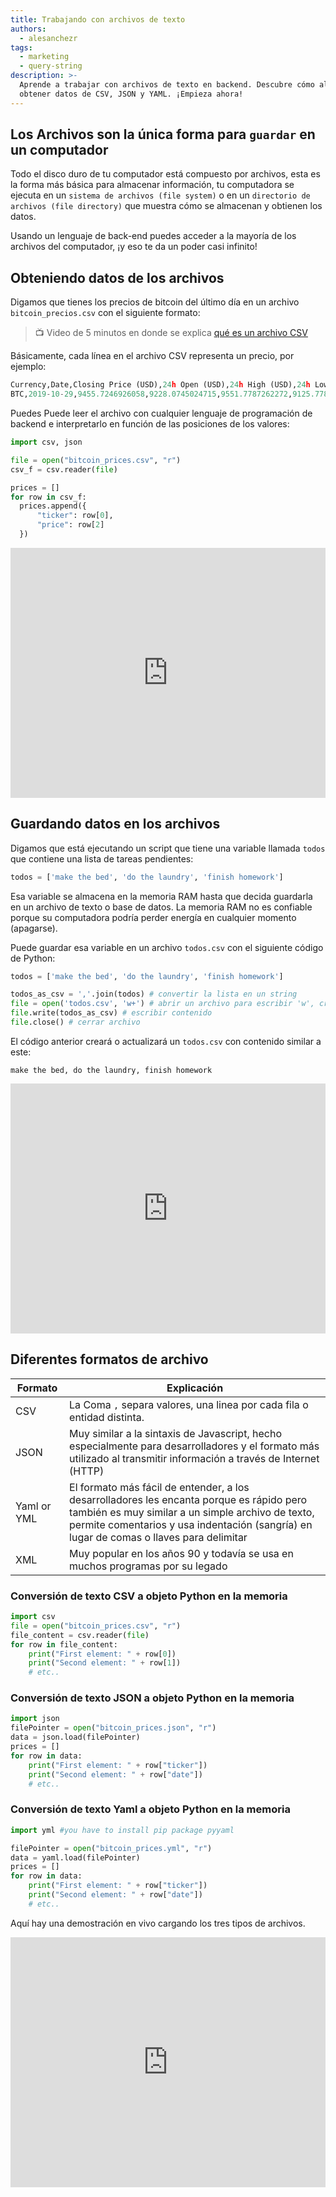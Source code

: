 ```yaml
---
title: Trabajando con archivos de texto
authors:
  - alesanchezr
tags:
  - marketing
  - query-string
description: >-
  Aprende a trabajar con archivos de texto en backend. Descubre cómo almacenar y
  obtener datos de CSV, JSON y YAML. ¡Empieza ahora!
---
```

## Los Archivos son la única forma para `guardar` en un computador

Todo el disco duro de tu computador está compuesto por archivos, esta es la forma más básica para almacenar información, tu computadora se ejecuta en un `sistema de archivos (file system)` o en un `directorio de archivos (file directory)` que muestra cómo se almacenan y obtienen los datos.

Usando un lenguaje de back-end puedes acceder a la mayoría de los archivos del computador, ¡y eso te da un poder casi infinito!

## Obteniendo datos de los archivos

Digamos que tienes los precios de bitcoin del último día en un archivo `bitcoin_precios.csv` con el siguiente formato:

<before-after width="400px"
    before="https://github.com/breatheco-de/content/blob/master/src/assets/images/97f74cd8-acdd-4ce9-aa26-bfd494e9b550bitcoin_price_csv.png?raw=true" 
    after="https://github.com/breatheco-de/content/blob/master/src/assets/images/709ff7ce-f7f6-4b16-a172-521fe1787733bitcoing_prices_table.png?raw=true" 
/>

> :tv: Video de 5 minutos en donde se explica [qué es un archivo CSV](https://www.youtube.com/watch?v=_blfh7uR05A)

Básicamente, cada línea en el archivo CSV representa un precio, por ejemplo:

```python
Currency,Date,Closing Price (USD),24h Open (USD),24h High (USD),24h Low (USD)
BTC,2019-10-29,9455.7246926058,9228.0745024715,9551.7787262272,9125.7784571584
```

Puedes Puede leer el archivo con cualquier lenguaje de programación de backend e interpretarlo en función de las posiciones de los valores:

```python
import csv, json

file = open("bitcoin_prices.csv", "r") 
csv_f = csv.reader(file)

prices = []
for row in csv_f:
  prices.append({
	  "ticker": row[0],
	  "price": row[2]
  })
```

<iframe height="400px" width="100%" src="https://repl.it/@4GeeksAcademy/Read-bitcoin-prices-python-file?lite=true" scrolling="no" frameborder="no" allowtransparency="true" allowfullscreen="true" sandbox="allow-forms allow-pointer-lock allow-popups allow-same-origin allow-scripts allow-modals"></iframe>


## Guardando datos en los archivos

Digamos que está ejecutando un script que tiene una variable llamada `todos` que contiene una lista de tareas pendientes:

```python
todos = ['make the bed', 'do the laundry', 'finish homework']
```

Esa variable se almacena en la memoria RAM hasta que decida guardarla en un archivo de texto o base de datos. La memoria RAM no es confiable porque su computadora podría perder energía en cualquier momento (apagarse).

Puede guardar esa variable en un archivo `todos.csv` con el siguiente código de Python:

```python
todos = ['make the bed', 'do the laundry', 'finish homework']

todos_as_csv = ','.join(todos) # convertir la lista en un string
file = open('todos.csv', 'w+') # abrir un archivo para escribir 'w', crearlo si no existe
file.write(todos_as_csv) # escribir contenido
file.close() # cerrar archivo
```

El código anterior creará o actualizará un `todos.csv` con contenido similar a este:

```csv
make the bed, do the laundry, finish homework
```

<iframe height="400px" width="100%" src="https://repl.it/@4GeeksAcademy/Writing-into-files-with-python?lite=true" scrolling="no" frameborder="no" allowtransparency="true" allowfullscreen="true" sandbox="allow-forms allow-pointer-lock allow-popups allow-same-origin allow-scripts allow-modals"></iframe>

## Diferentes formatos de archivo

| Formato        | Explicación |
| ------        | ----------- |
| CSV           | La Coma `,` separa valores, una linea por cada fila o entidad distinta. |
| JSON          | Muy similar a la sintaxis de Javascript, hecho especialmente para desarrolladores y el formato más utilizado al transmitir información a través de Internet (HTTP) |
| Yaml or YML   | El formato más fácil de entender, a los desarrolladores les encanta porque es rápido pero también es muy similar a un simple archivo de texto, permite comentarios y usa indentación (sangría) en lugar de comas o llaves para delimitar |
| XML           | Muy popular en los años 90 y todavía se usa en muchos programas por su legado |

### Conversión de texto CSV a objeto Python en la memoria

```python
import csv
file = open("bitcoin_prices.csv", "r") 
file_content = csv.reader(file)
for row in file_content:
    print("First element: " + row[0])
    print("Second element: " + row[1])
    # etc..
```

### Conversión de texto JSON a objeto Python en la memoria

```python
import json
filePointer = open("bitcoin_prices.json", "r") 
data = json.load(filePointer)
prices = []
for row in data:
    print("First element: " + row["ticker"])
    print("Second element: " + row["date"])
    # etc..
```

### Conversión de texto Yaml a objeto Python en la memoria

```python
import yml #you have to install pip package pyyaml

filePointer = open("bitcoin_prices.yml", "r") 
data = yaml.load(filePointer)
prices = []
for row in data:
    print("First element: " + row["ticker"])
    print("Second element: " + row["date"])
    # etc..
```

Aquí hay una demostración en vivo cargando los tres tipos de archivos.

<iframe height="400px" width="100%" src="https://repl.it/@4GeeksAcademy/Read-bitcoin-prices-python-file?lite=true" scrolling="no" frameborder="no" allowtransparency="true" allowfullscreen="true" sandbox="allow-forms allow-pointer-lock allow-popups allow-same-origin allow-scripts allow-modals"></iframe>
